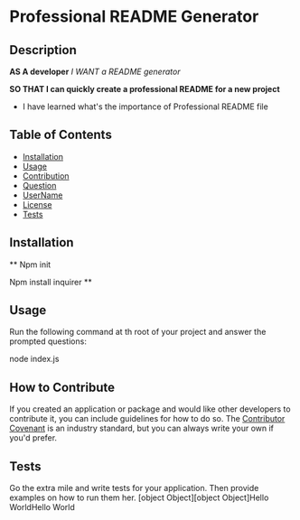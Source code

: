 #  **Professional README Generator**
    

## Description 

**AS A developer**
*I WANT a README generator*

**SO THAT I can quickly create a professional README for a new project**
- I have learned what's the importance of Professional README file

## Table of Contents 

- [Installation](#installation)
- [Usage](#usage)
- [Contribution](#contribution)
- [Question](#question) 
- [UserName](#username)
- [License](#license)
- [Tests](#tests)
 

## Installation

** Npm init

Npm install inquirer **

## Usage
Run the following command at th root of your project and answer the prompted questions:

node index.js

## How to Contribute
If you created an application or package and would like other developers to contribute it, you can include guidelines for how to do so. The [Contributor Covenant](https://www.contributor-covenant.org/) is an industry standard, but you can always write your own if you'd prefer.
## Tests
Go the extra mile and write tests for your application. Then provide examples on how to run them her.
[object Object][object Object]Hello WorldHello World
